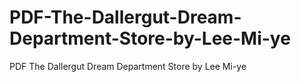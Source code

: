 # PDF-The-Dallergut-Dream-Department-Store-by-Lee-Mi-ye
PDF The Dallergut Dream Department Store by Lee Mi-ye
